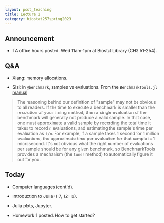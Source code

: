 ```yaml
---
layout: post_teaching
title: Lecture 2
category: biostat257spring2023
---
```


## Announcement

* TA office hours posted. Wed 11am-1pm at Biostat Library (CHS 51-254).

## Q&A

* Xiang: memory allocations.

* Sisi: in `@benchmark`, samples vs evaluations. From the `BenchmarkTools.jl` [manual](https://juliaci.github.io/BenchmarkTools.jl/dev/manual/)

> The reasoning behind our definition of "sample" may not be obvious to all readers. If the time to execute a benchmark is smaller than the resolution of your timing method, then a single evaluation of the benchmark will generally not produce a valid sample. In that case, one must approximate a valid sample by recording the total time it takes to record `n` evaluations, and estimating the sample's time per evaluation as `t/n`. For example, if a sample takes 1 second for 1 million evaluations, the approximate time per evaluation for that sample is 1 microsecond. It's not obvious what the right number of evaluations per sample should be for any given benchmark, so BenchmarkTools provides a mechanism (the `tune!` method) to automatically figure it out for you.

## Today

* Computer languages (cont'd).

* Introduction to Julia (1-7, 12-16).

* Julia plots, Jupyter.

* Homework 1 posted. How to get started?
